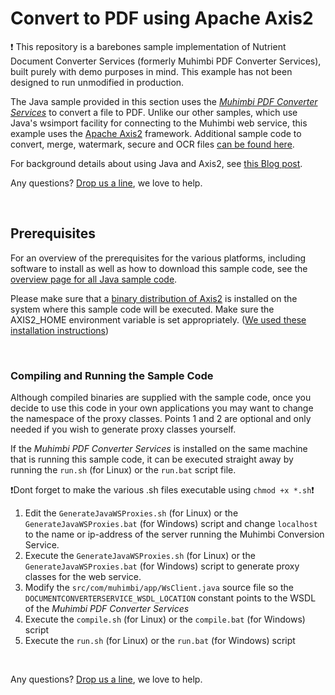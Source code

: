 # Convert to PDF using Apache Axis2
:exclamation:
This repository is a barebones sample implementation of Nutrient Document Converter Services (formerly Muhimbi PDF Converter Services), built purely with demo purposes in mind. This example has not been designed to run unmodified in production.

The Java sample provided in this section uses the *[Muhimbi PDF Converter Services](http://www.muhimbi.com/Products/PDF-Converter-Services/summary.aspx)* to convert a file to PDF. Unlike our other samples, which use Java's wsimport facility for connecting to the Muhimbi web service, this example uses the [Apache Axis2](http://axis.apache.org/axis2/java/core/) framework.  Additional sample code to convert, merge, watermark, secure and OCR files [can be found here](../).

For background details about using Java and Axis2, see [this Blog post](http://blog.muhimbi.com/2013/01/using-muhimbi-pdf-converter-services.html).

Any questions? [Drop us a line](http://www.muhimbi.com/contact.aspx), we love to help.



<br/>



## Prerequisites
For an overview of the prerequisites for the various platforms, including software to install as well as how to download this sample code, see the [overview page for all Java sample code](../).

Please make sure that a [binary distribution of Axis2](http://axis.apache.org/axis2/java/core/docs/installationguide.html) is installed on the system where this sample code will be executed. Make sure the AXIS2_HOME environment variable is set appropriately. ([We used these installation instructions](https://www.javahelps.com/2016/04/setup-apache-axis2-on-ubuntu.html))

<br/>


### Compiling and Running the Sample Code
Although compiled binaries are supplied with the sample code, once you decide to use this code in your own applications you may want to change the namespace of the proxy classes. Points 1 and 2 are optional and only needed if you wish to generate proxy classes yourself.

If the *Muhimbi PDF Converter Services* is installed on the same machine that is running this sample code, it can be executed straight away by running the `run.sh` (for Linux) or the `run.bat` script file.

:exclamation:Dont forget to make the various .sh files executable using `chmod +x *.sh`:exclamation:


1. Edit the `GenerateJavaWSProxies.sh` (for Linux) or the `GenerateJavaWSProxies.bat` (for Windows) script and change `localhost` to the name or ip-address of the server running the Muhimbi Conversion Service.
2. Execute the `GenerateJavaWSProxies.sh` (for Linux) or the `GenerateJavaWSProxies.bat` (for Windows) script to generate proxy classes for the web service.
3. Modify the `src/com/muhimbi/app/WsClient.java` source file so the `DOCUMENTCONVERTERSERVICE_WSDL_LOCATION` constant points to the WSDL of the *Muhimbi PDF Converter Services*
4. Execute the `compile.sh` (for Linux) or the `compile.bat` (for Windows) script
5. Execute the `run.sh` (for Linux) or the `run.bat` (for Windows) script

<br/>

Any questions? [Drop us a line](http://www.muhimbi.com/contact.aspx), we love to help.
